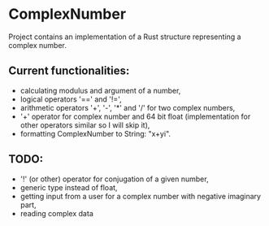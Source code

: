# ComplexNumber
Project contains an implementation of a Rust structure representing a complex number.

## Current functionalities:
* calculating modulus and argument of a number,
* logical operators '==' and '!=',
* arithmetic operators '+', '-', '*' and '/' for two complex numbers,
* '+' operator for complex number and 64 bit float (implementation for other operators similar so I will skip it),
* formatting ComplexNumber to String: "x+yi".

## TODO:
* '!' (or other) operator for conjugation of a given number,
* generic type instead of float,
* getting input from a user for a complex number with negative imaginary part,
* reading complex data